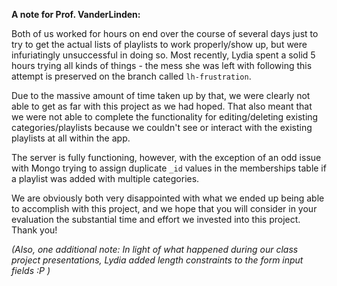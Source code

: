 **A note for Prof. VanderLinden:**

Both of us worked for hours on end over the course of several days just to try to get the actual lists of playlists to work properly/show up, but were infuriatingly unsuccessful in doing so. Most recently, Lydia spent a solid 5 hours trying all kinds of things - the mess she was left with following this attempt is preserved on the branch called `lh-frustration`.

Due to the massive amount of time taken up by that, we were clearly not able to get as far with this project as we had hoped. That also meant that we were not able to complete the functionality for editing/deleting existing categories/playlists because we couldn't see or interact with the existing playlists at all within the app.

The server is fully functioning, however, with the exception of an odd issue with Mongo trying to assign duplicate `_id` values in the memberships table if a playlist was added with multiple categories.

We are obviously both very disappointed with what we ended up being able to accomplish with this project, and we hope that you will consider in your evaluation the substantial time and effort we invested into this project. Thank you!

_(Also, one additional note: In light of what happened during our class project presentations, Lydia added length constraints to the form input fields :P )_
